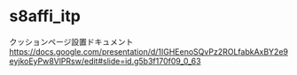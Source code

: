 # s8affi_itp
クッションページ設置ドキュメント
https://docs.google.com/presentation/d/1IGHEenoSQvPz2ROLfabkAxBY2e9eyjkoEyPw8VlPRsw/edit#slide=id.g5b3f170f09_0_63

